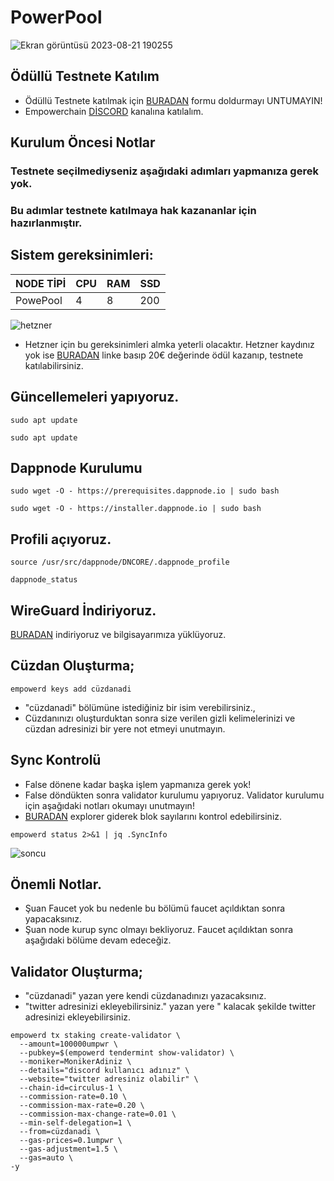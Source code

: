 # PowerPool
![Ekran görüntüsü 2023-08-21 190255](https://pbs.twimg.com/media/F23kSdDWsAE6uPA?format=png&name=small)
## Ödüllü Testnete Katılım
* Ödüllü Testnete katılmak için [BURADAN](https://twitter.com/CoinHuntersTR/status/1688258870689329152) formu doldurmayı UNTUMAYIN!
* Empowerchain [DİSCORD](https://discord.gg/5W5B2xTzzT) kanalına katılalım.

## Kurulum Öncesi Notlar
### Testnete seçilmediyseniz aşağıdaki adımları yapmanıza gerek yok.
### Bu adımlar testnete katılmaya hak kazananlar için hazırlanmıştır.

## Sistem gereksinimleri:
NODE TİPİ | CPU     | RAM      | SSD     |
| ------------- | ------------- | ------------- | -------- |
| PowePool | 4          | 8        | 200  |
 

![hetzner](https://github.com/CoinHuntersTR/EmpowerChain/assets/111747226/46d2e1ea-0714-4061-b5a2-476be023cfd0)

* Hetzner için bu gereksinimleri almka yeterli olacaktır.
Hetzner kaydınız yok ise [BURADAN](https://hetzner.cloud/?ref=ha9qP7tGjvcR) linke basıp 20€ değerinde ödül kazanıp, testnete katılabilirsiniz.

## Güncellemeleri yapıyoruz.
```
sudo apt update
```

```
sudo apt update
```


## Dappnode Kurulumu
```
sudo wget -O - https://prerequisites.dappnode.io | sudo bash
```
```
sudo wget -O - https://installer.dappnode.io | sudo bash
```

## Profili açıyoruz.
```
source /usr/src/dappnode/DNCORE/.dappnode_profile
```
```
dappnode_status
```

## WireGuard İndiriyoruz.
[BURADAN](https://www.wireguard.com/install/)
indiriyoruz ve bilgisayarımıza yüklüyoruz.

## Cüzdan Oluşturma;
```
empowerd keys add cüzdanadi
```
* "cüzdanadi" bölümüne istediğiniz bir isim verebilirsiniz.,
*  Cüzdanınızı oluşturduktan sonra size verilen gizli kelimelerinizi ve cüzdan adresinizi bir yere not etmeyi unutmayın.

## Sync Kontrolü
* False dönene kadar başka işlem yapmanıza gerek yok!
* False döndükten sonra validator kurulumu yapıyoruz. Validator kurulumu için aşağıdaki notları okumayı unutmayın!
* [BURADAN](https://empower.explorers.guru/) explorer giderek blok sayılarını kontrol edebilirsiniz.
```
empowerd status 2>&1 | jq .SyncInfo
```
![soncu](https://user-images.githubusercontent.com/111747226/243185688-d0a0386f-4c65-4b4a-a16c-476e36ff6036.jpg)

## Önemli Notlar.
* Şuan Faucet yok bu nedenle bu bölümü faucet açıldıktan sonra yapacaksınız.
* Şuan node kurup sync olmayı bekliyoruz. Faucet açıldıktan sonra aşağıdaki bölüme devam edeceğiz.

## Validator Oluşturma;

* "cüzdanadi" yazan yere kendi cüzdanadınızı yazacaksınız.
* "twitter adresinizi ekleyebilirsiniz." yazan yere " kalacak şekilde twitter adresinizi ekleyebilirsiniz.
```
empowerd tx staking create-validator \
  --amount=100000umpwr \
  --pubkey=$(empowerd tendermint show-validator) \
  --moniker=MonikerAdiniz \
  --details="discord kullanıcı adınız" \
  --website="twitter adresiniz olabilir" \
  --chain-id=circulus-1 \
  --commission-rate=0.10 \
  --commission-max-rate=0.20 \
  --commission-max-change-rate=0.01 \
  --min-self-delegation=1 \
  --from=cüzdanadi \
  --gas-prices=0.1umpwr \
  --gas-adjustment=1.5 \
  --gas=auto \
-y
```
